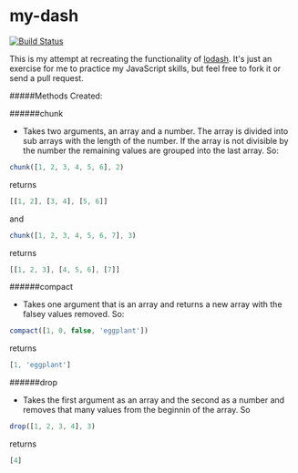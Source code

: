 # my-dash
[![Build Status](https://travis-ci.org/mrbgit/my-dash.svg)](https://travis-ci.org/mrbgit/my-dash)

This is my attempt at recreating the functionality of [lodash](https://github.com/lodash/lodash/). It's just an exercise for me to practice my JavaScript skills, but feel free to fork it or send a pull request.

#####Methods Created:

######chunk

 - Takes two arguments, an array and a number. The array is divided into sub arrays with the length of the number. If the array is not divisible by the number the remaining values are grouped into the last array. So:

```JavaScript
chunk([1, 2, 3, 4, 5, 6], 2)
```

returns
```JavaScript
[[1, 2], [3, 4], [5, 6]]
```

and

```JavaScript
chunk([1, 2, 3, 4, 5, 6, 7], 3)
```

returns
```JavaScript
[[1, 2, 3], [4, 5, 6], [7]]
```

######compact

- Takes one argument that is an array and returns a new array with the falsey values removed. So:

```JavaScript
compact([1, 0, false, 'eggplant'])
```

returns
```JavaScript
[1, 'eggplant']
```

######drop

 - Takes the first argument as an array and the second as a number and removes that many values from the beginnin of the array. So

 ```JavaScript
 drop([1, 2, 3, 4], 3)
 ```
 returns
 ```JavaScript
 [4]
 ```
